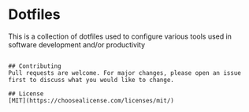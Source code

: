 # Dotfiles

This is a collection of dotfiles used to configure various tools used in software development and/or productivity

```

## Contributing
Pull requests are welcome. For major changes, please open an issue first to discuss what you would like to change.

## License
[MIT](https://choosealicense.com/licenses/mit/)
```
